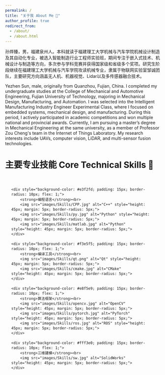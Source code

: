 ```yaml
---
permalink: /
title: "关于我 About Me 🧐"
author_profile: true
redirect_from: 
  - /about/
  - /about.html
---
```

孙烨臻，男，福建泉州人。本科就读于福建理工大学机械与汽车学院机械设计制造及其自动化专业，被选入智能制造行业工程师实验班，期间专注于嵌入式技术、机械设计与制造等方向，多次参与学科竞赛并获得国家级和省级多个奖项。研究生阶段继续在福建理工大学机械与汽车学院攻读机械专业，隶属于物联网实验室邹诚团队，主要研究方向涵盖无人机、机器视觉、Lidar以及多传感器融合技术。

Yezhen Sun, male, originally from Quanzhou, Fujian, China. I completed my undergraduate studies at the College of Mechanical and Automotive Engineering, Fujian University of Technology, majoring in Mechanical Design, Manufacturing, and Automation. I was selected into the Intelligent Manufacturing Industry Engineer Experimental Class, where I focused on embedded systems, mechanical design, and manufacturing. During this period, I actively participated in academic competitions and won multiple national and provincial awards. Currently, I am pursuing a master’s degree in Mechanical Engineering at the same university, as a member of Professor Zou Cheng's team in the Internet of Things Laboratory. My research interests include UAVs, computer vision, LiDAR, and multi-sensor fusion technologies.

主要专业技能 Core Technical Skills 🤖 
======
<div style="display: flex; flex-wrap: wrap; gap: 20px; padding: 20px;">
    
    <div style="background-color: #e3f2fd; padding: 15px; border-radius: 10px; flex: 1;">
        <strong>编程语言</strong><br>
        <img src="images/Skills/CPP.jpg" alt="C++" style="height: 45px; margin: 5px; border-radius: 5px;">
        <img src="images/Skills/py.jpg" alt="Python" style="height: 45px; margin: 5px; border-radius: 5px;">
        <img src="images/Skills/matlab.jpg" alt="Python" style="height: 45px; margin: 5px; border-radius: 5px;">
    </div>

    <div style="background-color: #f3e5f5; padding: 15px; border-radius: 10px; flex: 1;">
        <strong>编译工具</strong><br>
        <img src="images/Skills/qt.png" alt="Qt" style="height: 45px; margin: 5px; border-radius: 5px;">
        <img src="images/Skills/cmake.jpg" alt="CMake" style="height: 45px; margin: 5px; border-radius: 5px;">
    </div>

    <div style="background-color: #e8f5e9; padding: 15px; border-radius: 10px; flex: 1;">
        <strong>算法框架</strong><br>
        <img src="images/Skills/opencv.jpg" alt="OpenCV" style="height: 45px; margin: 5px; border-radius: 5px;">
        <img src="images/Skills/pytorch.jpg" alt="PyTorch" style="height: 45px; margin: 5px; border-radius: 5px;">
        <img src="images/Skills/ros.jpg" alt="ROS" style="height: 45px; margin: 5px; border-radius: 5px;">
    </div>

    <div style="background-color: #fff3e0; padding: 15px; border-radius: 10px; flex: 1;">
        <strong>三维建模</strong><br>
        <img src="images/Skills/sw.jpg" alt="SolidWorks" style="height: 45px; margin: 5px; border-radius: 5px;">
    </div>

</div>